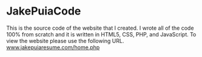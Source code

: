 # JakePuiaCode
 This is the source code of the website that I created. I wrote all of the code 100% from scratch and it is written in HTML5, CSS, PHP, and JavaScript. To view the website please use the following URL. www.jakepuiaresume.com/home.php